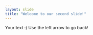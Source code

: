```yaml
---
layout: slide
title: "Welcome to our second slide!"
---
```

Your text
:)
Use the left arrow to go back!
